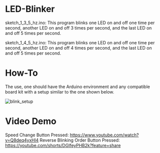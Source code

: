 # LED-Blinker
sketch_1_3_5_hz.ino: This program blinks one LED on and off one time per second, another LED on and off 3 times per second, and the last LED on and off 5 times per second.

sketch_1_4_5_hz.ino: This program blinks one LED on and off one time per second, another LED on and off 4 times per second, and the last LED on and off 5 times per second.

# How-To
The use, one should have the Arduino environment and any compatible board kit with a setup similar to the one shown below.

![blink_setup](https://user-images.githubusercontent.com/103550379/165169554-005050ec-50d4-46c3-9794-c551cf6ecbe5.JPG)

# Video Demo
Speed Change Button Pressed: https://www.youtube.com/watch?v=Q8deq4yxHl4
Reverse Blinking Order Button Pressed: https://youtube.com/shorts/DGIfeyPHB2k?feature=share
